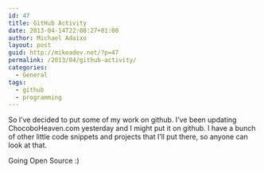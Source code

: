 ```yaml
---
id: 47
title: GitHub Activity
date: 2013-04-14T22:00:27+01:00
author: Michael Adaixo
layout: post
guid: http://mikeadev.net/?p=47
permalink: /2013/04/github-activity/
categories:
  - General
tags:
  - github
  - programming
---
```

So I&#8217;ve decided to put some of my work on github. I&#8217;ve been updating ChocoboHeaven.com yesterday and I might put it on github. I have a bunch of other little code snippets and projects that I&#8217;ll put there, so anyone can look at that.

Going Open Source :)